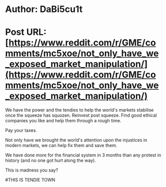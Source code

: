 # Author: DaBi5cu1t
# Post URL: [https://www.reddit.com/r/GME/comments/mc5xoe/not_only_have_we_exposed_market_manipulation/](https://www.reddit.com/r/GME/comments/mc5xoe/not_only_have_we_exposed_market_manipulation/)


We have the power and the tendies to help the world's markets stabilise once the squeeze has squozen. Reinvest post squeeze. Find good ethical companies you like and help them through a rough time.

Pay your taxes.

Not only have we brought the world's attention upon the injustices in modern markets, we can help fix them and save them.

We have done more for the financial system in 3 months than any protest in history (and no one got hurt along the way).

This is madness you say?

#THIS IS TENDIE TOWN